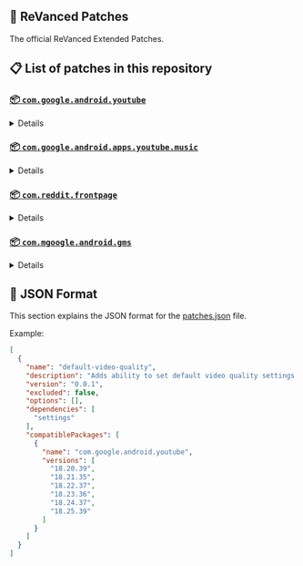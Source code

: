 ## 🧩 ReVanced Patches

The official ReVanced Extended Patches.

## 📋 List of patches in this repository

### [📦 `com.google.android.youtube`](https://play.google.com/store/apps/details?id=com.google.android.youtube)
<details>

| 💊 Patch | 📜 Description | 🏹 Target Version |
|:--------:|:--------------:|:-----------------:|
| `add-splash-animation` | Adds splash animation, which was removed in YT v18.19.36+. This patch cannot be used with 'custom-branding-icon' patch | 18.25.39 |
| `bypass-ambient-mode-restrictions` | Bypass ambient mode restrictions in battery saver mode. | 18.25.39 |
| `change-homepage` | Change home page to subscription feed. | 18.25.39 |
| `custom-branding-icon-mmt` | Changes the YouTube launcher icon to MMT. | 18.25.39 |
| `custom-branding-icon-revancify-blue` | Changes the YouTube launcher icon to Revancify Blue. | 18.25.39 |
| `custom-branding-icon-revancify-red` | Changes the YouTube launcher icon to Revancify Red. | 18.25.39 |
| `custom-branding-youtube-name` | Rename the YouTube app to the name specified in options.json. | 18.25.39 |
| `custom-double-tap-length` | Add 'double-tap to seek' value. | 18.25.39 |
| `custom-package-name` | Specifies the package name for YouTube and YT Music in the MicroG build. | all |
| `custom-seekbar-color` | Change seekbar color in video player and video thumbnails. | 18.25.39 |
| `custom-video-speed` | Adds more video speed options. | 18.25.39 |
| `default-video-quality` | Adds ability to set default video quality settings. | 18.25.39 |
| `default-video-speed` | Adds ability to set default video speed settings. | 18.25.39 |
| `disable-auto-captions` | Disables forced auto captions. | 18.25.39 |
| `disable-haptic-feedback` | Disable haptic feedback when swiping. | 18.25.39 |
| `disable-hdr-video` | Disable HDR video. | 18.25.39 |
| `disable-landscape-mode` | Disable landscape mode when entering fullscreen. | 18.25.39 |
| `disable-quic-protocol` | Disable CronetEngine's QUIC protocol. | 18.25.39 |
| `disable-startup-shorts-player` | Disables playing YouTube Shorts when launching YouTube. | 18.25.39 |
| `enable-compact-controls-overlay` | Enable compact control overlay. | 18.25.39 |
| `enable-debug-logging` | Adds debugging options. | 18.25.39 |
| `enable-external-browser` | Open url outside the app in an external browser. | 18.25.39 |
| `enable-minimized-playback` | Enables minimized and background playback. | 18.25.39 |
| `enable-new-splash-animation` | Enables a new type of splash animation on Android 12+ devices. | 18.25.39 |
| `enable-new-thumbnail-preview` | Enables a new type of thumbnail preview. | 18.25.39 |
| `enable-old-quality-layout` | Enables the original quality flyout menu. | 18.25.39 |
| `enable-open-links-directly` | Skips over redirection URLs to external links. | 18.25.39 |
| `enable-seekbar-tapping` | Enables tap-to-seek on the seekbar of the video player. | 18.25.39 |
| `enable-tablet-mini-player` | Enables the tablet mini player layout. | 18.25.39 |
| `enable-tablet-navigation-bar` | Enables the tablet navigation bar. | 18.25.39 |
| `enable-timestamps-speed` | Add the current video speed in brackets next to the current time. | 18.25.39 |
| `enable-wide-search-bar` | Replaces the search icon with a wide search bar. This will hide the YouTube logo when active. | 18.25.39 |
| `force-hide-player-button-background` | Force removes the background from the video player buttons. | 18.25.39 |
| `force-opus-codec` | Forces the opus codec for audios. | 18.25.39 |
| `force-premium-heading` | Forces premium heading on the home screen. | 18.25.39 |
| `force-vp9-codec` | Forces the VP9 codec for videos. | 18.25.39 |
| `header-switch` | Add switch to change header. | 18.25.39 |
| `hide-account-menu` | Hide account menu elements. | 18.25.39 |
| `hide-auto-player-popup-panels` | Hide automatic popup panels (playlist or live chat) on video player. | 18.25.39 |
| `hide-autoplay-button` | Hides the autoplay button in the video player. | 18.25.39 |
| `hide-autoplay-preview` | Hides the autoplay preview container in the fullscreen. | 18.25.39 |
| `hide-button-container` | Adds the options to hide action buttons under a video. | 18.25.39 |
| `hide-captions-button` | Hides the captions button in the video player. | 18.25.39 |
| `hide-cast-button` | Hides the cast button in the video player. | 18.25.39 |
| `hide-category-bar` | Hide the category bar at the top of the feed and at the top of related videos. | 18.25.39 |
| `hide-channel-avatar-section` | Hides the channel avatar section of the subscription feed. | 18.25.39 |
| `hide-channel-watermark` | Hides creator's watermarks on videos. | 18.25.39 |
| `hide-collapse-button` | Hides the collapse button in the video player. | 18.25.39 |
| `hide-comment-component` | Hides components related to comments. | 18.25.39 |
| `hide-crowdfunding-box` | Hides the crowdfunding box between the player and video description. | 18.25.39 |
| `hide-description-components` | Hides description components. | 18.25.39 |
| `hide-double-tap-overlay-filter` | Remove the double tap dark filter layer. | 18.25.39 |
| `hide-email-address` | Hides the email address(handle) in the account switcher. | 18.25.39 |
| `hide-endscreen-cards` | Hides the suggested video cards at the end of a video in fullscreen. | 18.25.39 |
| `hide-endscreen-overlay` | Hide endscreen overlay on swipe controls. | 18.25.39 |
| `hide-feed-flyout-panel` | Hides feed flyout panel components. | 18.25.39 |
| `hide-filmstrip-overlay` | Hide filmstrip overlay on swipe controls. | 18.25.39 |
| `hide-floating-microphone` | Hide the floating microphone button above the keyboard. | 18.25.39 |
| `hide-fullscreen-panels` | Hides video description and comments panel in fullscreen view. | 18.25.39 |
| `hide-general-ads` | Removes general ads. | 18.25.39 |
| `hide-info-cards` | Hides info-cards in videos. | 18.25.39 |
| `hide-layout-components` | Hides general layout components. | 18.25.39 |
| `hide-live-chat-button` | Hides the live chat button in the video player (for old layout). | 18.25.39 |
| `hide-load-more-button` | Hides the button under videos that loads similar videos. | 18.25.39 |
| `hide-mix-playlists` | Removes mix playlists from home feed and video player. | 18.25.39 |
| `hide-music-button` | Hides the YouTube Music button in the video player. | 18.25.39 |
| `hide-navigation-buttons` | Adds options to hide or change navigation buttons. | 18.25.39 |
| `hide-navigation-label` | Hide navigation bar labels. | 18.25.39 |
| `hide-pip-notification` | Disable pip notification when you first launch pip mode. | 18.25.39 |
| `hide-player-button-background` | Hide player button background. | 18.25.39 |
| `hide-player-flyout-panel` | Hides player flyout panel components. | 18.25.39 |
| `hide-player-overlay-filter` | Remove the dark filter layer from the player's background. | 18.25.39 |
| `hide-previous-next-button` | Hides the previous and next button in the player controller. | 18.25.39 |
| `hide-quick-actions` | Adds the options to hide quick actions components in the fullscreen. | 18.25.39 |
| `hide-seek-message` | Hides the 'Slide left or right to seek' message container. | 18.25.39 |
| `hide-seekbar` | Hides the seekbar in video player and video thumbnails. | 18.25.39 |
| `hide-shorts-component` | Hides other Shorts components. | 18.25.39 |
| `hide-snack-bar` | Hides the snack bar action popup. | 18.25.39 |
| `hide-speed-overlay` | Hide speed overlay in player. | 18.25.39 |
| `hide-suggested-actions` | Hide the suggested actions bar inside the player. | 18.25.39 |
| `hide-suggestions-shelf` | Hides the suggestions shelf. | 18.25.39 |
| `hide-time-stamp` | Hides timestamp in video player. | 18.25.39 |
| `hide-tooltip-content` | Hides the tooltip box that appears on first install. | 18.25.39 |
| `hide-trending-searches` | Hide trending searches in the search bar. | 18.25.39 |
| `hide-video-ads` | Removes ads in the video player. | 18.25.39 |
| `language-switch` | Add language switch toggle. | 18.25.39 |
| `layout-switch` | Tricks the dpi to use some tablet/phone layouts. | 18.25.39 |
| `materialyou` | Enables MaterialYou theme for Android 12+ | 18.25.39 |
| `microg-support` | Allows ReVanced to run without root and under a different package name with MicroG. | 18.25.39 |
| `optimize-resource` | Removes duplicate resources from YouTube. | 18.25.39 |
| `overlay-buttons` | Add overlay buttons to the player. | 18.25.39 |
| `return-youtube-dislike` | Shows the dislike count of videos using the Return YouTube Dislike API. | 18.25.39 |
| `settings` | Applies mandatory patches to implement ReVanced settings into the application. | 18.25.39 |
| `sponsorblock` | Integrates SponsorBlock which allows skipping video segments such as sponsored content. | 18.25.39 |
| `spoof-app-version` | Tricks YouTube into thinking, you are running an older version of the app. One of the side effects also includes restoring the old UI. | 18.25.39 |
| `swipe-controls` | Adds volume and brightness swipe controls. | 18.25.39 |
| `theme` | Change the app's theme to the values specified in options.json. | 18.25.39 |
| `translations` | Add Crowdin translations for YouTube. | 18.25.39 |
</details>

### [📦 `com.google.android.apps.youtube.music`](https://play.google.com/store/apps/details?id=com.google.android.apps.youtube.music)
<details>

| 💊 Patch | 📜 Description | 🏹 Target Version |
|:--------:|:--------------:|:-----------------:|
| `amoled` | Applies pure black theme in flyout panels. | all |
| `background-play` | Enables playing music in the background. | all |
| `bitrate-default-value` | Set the audio quality to "Always High" when you first install the app. | all |
| `certificate-spoof` | Spoofs the YouTube Music certificate for Android Auto. | all |
| `custom-branding-icon-mmt` | Changes the YouTube Music launcher icon to MMT. | all |
| `custom-branding-icon-revancify-blue` | Changes the YouTube Music launcher icon to Revancify Blue. | all |
| `custom-branding-icon-revancify-red` | Changes the YouTube Music launcher icon to Revancify Red. | all |
| `custom-branding-music-name` | Rename the YouTube Music app to the name specified in options.json. | all |
| `custom-package-name` | Specifies the package name for YouTube and YT Music in the MicroG build. | all |
| `disable-auto-captions` | Disables forced auto captions. | all |
| `enable-black-navigation-bar` | Sets the navigation bar color to black. | all |
| `enable-color-match-player` | Matches the color of the mini player and the fullscreen player. | all |
| `enable-compact-dialog` | Enable compact dialog on phone. | all |
| `enable-custom-filter` | Enables custom filter to hide layout components. | all |
| `enable-debug-logging` | Adds debugging options. | all |
| `enable-dismiss-queue` | Add dismiss queue to flyout menu. (YT Music v6.04.51+) | all |
| `enable-force-minimized-player` | Permanently keep player minimized even if another track is played. | all |
| `enable-force-shuffle` | Enable force shuffle even if another track is played. | all |
| `enable-landscape-mode` | Enables entry into landscape mode by screen rotation on the phone. | all |
| `enable-minimized-playback` | Enables minimized playback on Kids music. | all |
| `enable-new-layout` | Enable new player layouts. (YT Music v5.47.51+) | all |
| `enable-old-style-miniplayer` | Return the miniplayers to old style. (for YT Music v5.55.53+) | all |
| `enable-opus-codec` | Enable opus codec when playing audio. | all |
| `enable-sleep-timer` | Add sleep timer to flyout menu. | all |
| `enable-zen-mode` | Adds a grey tint to the video player to reduce eye strain. | all |
| `exclusive-audio-playback` | Enables the option to play music without video. | all |
| `hide-button-shelf` | Hides the button shelf from homepage and explorer. | all |
| `hide-carousel-shelf` | Hides the carousel shelf from homepage and explorer. | all |
| `hide-cast-button` | Hides the cast button in the video player and header. | all |
| `hide-category-bar` | Hides the music category bar at the top of the homepage. | all |
| `hide-get-premium` | Removes all "Get Premium" evidences from the avatar menu. | all |
| `hide-music-ads` | Hides ads before playing a music. | all |
| `hide-navigation-label` | Hide navigation bar labels. | all |
| `hide-new-playlist-button` | Hide the New Playlist button in the Library tab. | all |
| `hide-playlist-card` | Hides the playlist card from homepage. | all |
| `hide-taste-builder` | Hides the "Tell us which artists you like" card from homepage. | all |
| `hide-upgrade-button` | Hides upgrade button from navigation bar and hide upgrade banner from homepage. | all |
| `microg-support` | Allows ReVanced Music to run without root and under a different package name with MicroG. | all |
| `optimize-resource` | Remove unnecessary resources. | all |
| `remember-video-quality` | Save the video quality value whenever you change the video quality. | all |
| `settings` | Adds settings for ReVanced to YouTube Music. | all |
| `share-button-hook` | Replace share button with external download button. | all |
| `spoof-app-version` | Spoof the YouTube Music client version. | all |
| `translations` | Add Crowdin translations for YouTube Music. | all |
</details>

### [📦 `com.reddit.frontpage`](https://play.google.com/store/apps/details?id=com.reddit.frontpage)
<details>

| 💊 Patch | 📜 Description | 🏹 Target Version |
|:--------:|:--------------:|:-----------------:|
| `disable-screenshot-popup` | Disables the popup that shows up when taking a screenshot. | all |
| `hide-ads` | Removes ads from the Reddit. | all |
| `hide-chat-button` | Hide chat button at navigation bar. | 2023.16.1 |
| `hide-create-button` | Hide create button at navigation bar. | 2023.16.1 |
| `hide-discover-button` | Hide discover button at navigation bar. | 2023.16.1 |
| `open-links-directly` | Skips over redirection URLs to external links. | all |
| `open-links-externally` | Open links outside of the app directly in your browser. | all |
| `premium-icon-reddit` | Unlocks premium Reddit app icons. | all |
| `reddit-settings` | Adds ReVanced settings to Reddit. | all |
| `sanitize-sharing-links` | Removes (tracking) query parameters from the URLs when sharing links. | all |
</details>

### [📦 `com.mgoogle.android.gms`](https://play.google.com/store/apps/details?id=com.mgoogle.android.gms)
<details>

| 💊 Patch | 📜 Description | 🏹 Target Version |
|:--------:|:--------------:|:-----------------:|
| `custom-branding-microg-name` | Rename the MicroG app to the name specified in options.json. | all |
| `custom-branding-microg-revancify-blue` | Changes the MicroG launcher icon to Revancify Blue. | all |
| `custom-branding-microg-revancify-red` | Changes the MicroG launcher icon to Revancify Red. | all |
| `hide-icon-from-launcher` | Hide MicroG icon from launcher. | all |
</details>



## 📝 JSON Format

This section explains the JSON format for the [patches.json](patches.json) file.

Example:

```json
[
  {
    "name": "default-video-quality",
    "description": "Adds ability to set default video quality settings.",
    "version": "0.0.1",
    "excluded": false,
    "options": [],
    "dependencies": [
      "settings"
    ],
    "compatiblePackages": [
      {
        "name": "com.google.android.youtube",
        "versions": [
          "18.20.39",
          "18.21.35",
          "18.22.37",
          "18.23.36",
          "18.24.37",
          "18.25.39"
        ]
      }
    ]
  }
]
```